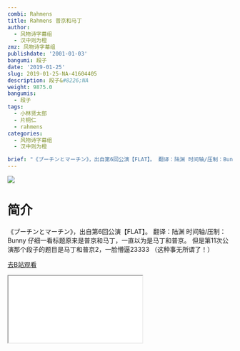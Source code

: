 ```yaml
---
combi: Rahmens
title: Rahmens 普京和马丁
author:
  - 风物诗字幕组
  - 汉中则为橙
zmz: 风物诗字幕组
publishdate: '2001-01-03'
bangumi: 段子
date: '2019-01-25'
slug: 2019-01-25-NA-41604405
description: 段子&#8226;NA
weight: 9875.0
bangumis:
  - 段子
tags:
  - 小林贤太郎
  - 片桐仁
  - rahmens
categories:
  - 风物诗字幕组
  - 汉中则为橙

brief: "《プーチンとマーチン》，出自第6回公演【FLAT】。 翻译：陆渊 时间轴/压制：Bunny 仔细一看标题原来是普京和马丁，一直以为是马丁和普京。 但是第11次公演那个段子的题目是马丁和普京2，一脸懵逼23333 （这种事无所谓了！）"
---
```

![](https://i.imgur.com/6LWDUlP.jpg)
# 简介  
《プーチンとマーチン》，出自第6回公演【FLAT】。
翻译：陆渊 时间轴/压制：Bunny
仔细一看标题原来是普京和马丁，一直以为是马丁和普京。
但是第11次公演那个段子的题目是马丁和普京2，一脸懵逼23333
（这种事无所谓了！）  

[去B站观看](https://www.bilibili.com/video/av41604405/)
<div class ="resp-container"><iframe class="testiframe" src="//player.bilibili.com/player.html?aid=41604405"", scrolling="no", allowfullscreen="true" > </iframe></div> 
